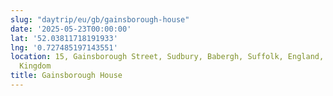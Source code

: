 ```yaml
---
slug: "daytrip/eu/gb/gainsborough-house"
date: '2025-05-23T00:00:00'
lat: '52.03811718191933'
lng: '0.727485197143551'
location: 15, Gainsborough Street, Sudbury, Babergh, Suffolk, England, CO10 2EU, United
  Kingdom
title: Gainsborough House
---
```



